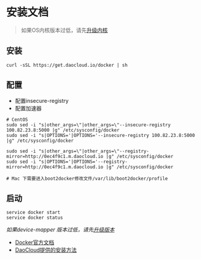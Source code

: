 # 安装文档

> 如果OS内核版本过低，请先[升级内核][4]

## **安装**

```
curl -sSL https://get.daocloud.io/docker | sh
```

## **配置**
 * 配置insecure-registry
 * 配置加速器

```
# CentOS
sudo sed -i "s|other_args=\"|other_args=\"--insecure-registry 100.82.23.8:5000 |g" /etc/sysconfig/docker
sudo sed -i "s|OPTIONS='|OPTIONS='--insecure-registry 100.82.23.8:5000 |g" /etc/sysconfig/docker

sudo sed -i "s|other_args=\"|other_args=\"--registry-mirror=http://0ec4f9c1.m.daocloud.io |g" /etc/sysconfig/docker
sudo sed -i "s|OPTIONS='|OPTIONS='--registry-mirror=http://0ec4f9c1.m.daocloud.io |g" /etc/sysconfig/docker

# Mac 下需要进入boot2docker修改文件/var/lib/boot2docker/profile
```

## **启动**

```
service docker start
service docker status
```
_如果device-mapper 版本过低，请先[升级版本][3]_


* [Docker官方文档][1]
* [DaoCloud提供的安装方法][2]



[1]: https://docs.docker.com/
[2]: http://get.daocloud.io/#install-docker
[3]: ../faq.md#device-mapper
[4]: centeros.md
